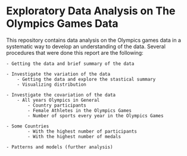 # Exploratory Data Analysis on The Olympics Games Data


This repository contains data analysis on the Olympics games data in a systematic way to develop an understanding of the data. Several procedures that were done this report are the following:

	- Getting the data and brief summary of the data

	- Investigate the variation of the data
		- Getting the data and explore the stastical summary
		- Visualizing distribution

	- Investigate the covariation of the data
		- All years Olympics in General
			- Country participants
			- Female Athletes in the Olympics Games
			- Number of sports every year in the Olympics Games

	- Some Countries
			- With the highest number of participants
			- With the highest number of medals

	- Patterns and models (further analysis)
